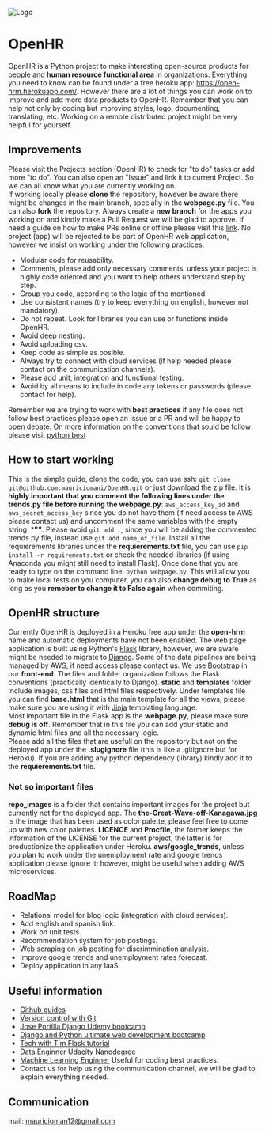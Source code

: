 ![Logo](repo_images/logo.png)

# OpenHR
OpenHR is a Python project to make interesting open-source products for people and **human resource functional area** in organizations. Everything you need to know can be found under a free heroku app: https://open-hrm.herokuapp.com/. However there are a lot of things you can work on to improve and add more data products to OpenHR. Remember that you can help not only by coding but improving styles, logo, documenting, translating, etc. Working on a remote distributed project might be very helpful for yourself.

## Improvements
Please visit the Projects section (OpenHR) to check for "to do" tasks or add more "to do". You can also open an "Issue" and link it to current Project. So we can all know what you are currently working on.<br>
If working locally please **clone** the repository, however be aware there might be changes in the main branch, specially in the **webpage.py** file. You can also **fork** the repository. Always create a **new branch** for the apps you working on and kindly make a Pull Request we will be glad to approve. If need a guide on how to make PRs online or offline please visit this [link](documentation/creating_pr.md). No project (app) will be rejected to be part of OpenHR web application, however we insist on working under the following practices:
* Modular code for reusability.
* Comments, please add only necessary comments, unless your project is highly code oriented and you want to help others understand step by step.
* Group you code, according to the logic of the mentioned.
* Use consistent names (try to keep everything on english, however not mandatory).
* Do not repeat. Look for libraries you can use or functions inside OpenHR.
* Avoid deep nesting.
* Avoid uploading csv.
* Keep code as simple as posible.
* Always try to connect with cloud services (if help needed please contact on the communication channels).
* Please add unit, integration and functional testing.
* Avoid by all means to include in code any tokens or passwords (please contact for help).

Remember we are trying to work with **best practices** if any file does not follow best practices please open an Issue or a PR and will be happy to open debate. On more information on the conventions that sould be follow please visit [python best](documentation/python_best.md)

## How to start working
This is the simple guide, clone the code, you can use ssh: `git clone git@github.com:mauriciomani/OpenHR.git` or just download the zip file. It is **highly important that you comment the following lines under the trends.py file before running the webpage.py**: `aws_access_key_id` and `aws_secret_access_key` since you do not have them (if need access to AWS please contact us) and uncomment the same variables with the empty string: ***""**. Please avoid `git add .`, since you will be adding the commented trends.py file, instead use `git add name_of_file`. Install all the requierements libraries under the **requierements.txt** file, you can use `pip install -r requirements.txt` or check the needed libraries (if using Anaconda you might still need to install Flask). Once done that you are ready to type on the command line: `python webpage.py`. This will allow you to make local tests on you computer, you can also **change debug to True** as long as you **remeber to change it to False again** when commiting.

## OpenHR structure
Currently OpenHR is deployed in a Heroku free app under the **open-hrm** name and automatic deployments have not been enabled. The web page application is built using Python's [Flask](https://flask.palletsprojects.com/en/1.1.x/) library, however, we are aware might be needed to migrate to [Django](https://www.djangoproject.com/). Some of the data pipelines are being managed by AWS, if need access please contact us. We use [Bootstrap](https://getbootstrap.com/) in our **front-end**. The files and folder organization follows the Flask conventions (practically identically to Django). **static** and **templates** folder include images, css files and html files respectively. Under templates file you can find **base.html** that is the main template for all the views, please make sure you are using it with [Jinja](https://jinja.palletsprojects.com/en/2.11.x/) templating language.<br>
Most important file in the Flask app is the **webpage.py**, please make sure **debug is off**. Remember that in this file you can add your static and dynamic html files and all the necessary logic.<br>
Please add all the files that are usefull on the repository but not on the deployed app under the **.slugignore** file (this is like a .gitignore but for Heroku). If you are adding any python dependency (library) kindly add it to the **requierements.txt** file.

### Not so important files
**repo_images** is a folder that contains important images for the project but currently not for the deployed app. The **the-Great-Wave-off-Kanagawa.jpg** is the image that has been used as color palette, please feel free to come up with new color palettes. **LICENCE** and **Procfile**, the former keeps the information of the LICENSE for the current project, the latter is for productionize the application under Heroku. **aws/google_trends**, unless you plan to work under the unemployment rate and google trends application please ignore it; however, might be useful when adding AWS microservices.

## RoadMap
* Relational model for blog logic (integration with cloud services).
* Add english and spanish link.
* Work on unit tests.
* Recommendation system for job postings.
* Web scraping on job posting for discrimmination analysis.
* Improve google trends and unemployment rates forecast.
* Deploy application in any IaaS.

## Useful information
* [Github guides](https://guides.github.com/activities/hello-world/)
* [Version control with Git](https://www.udacity.com/course/version-control-with-git--ud123)
* [Jose Portilla Django Udemy bootcamp](https://www.udemy.com/course/python-and-django-full-stack-web-developer-bootcamp/)
* [Django and Python ultimate web development bootcamp](https://www.udemy.com/course/the-ultimate-beginners-guide-to-django-django-2-python-web-dev-website/)
* [Tech with Tim Flask tutorial](https://www.youtube.com/watch?v=mqhxxeeTbu0)
* [Data Enginner Udacity Nanodegree](https://www.udacity.com/course/data-engineer-nanodegree--nd027)
* [Machine Learning Enginner](https://www.udacity.com/course/machine-learning-engineer-nanodegree--nd009t) Useful for coding best practices.
* Contact us for help using the communication channel, we will be glad to explain everything needed.

## Communication
mail: mauricioman12@gmail.com